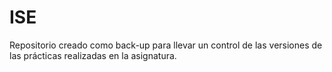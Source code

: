 # ISE
Repositorio creado como back-up para llevar un control de las versiones de las prácticas realizadas en la asignatura.

